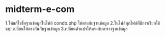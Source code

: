 # midterm-e-com
1.ให้แก้ไขชื่อฐานข้อมูลในไฟล์ condb.php ให้ตรงกับฐานข้อมูล
2.ในไฟล์ทุกไฟล์ที่มีการเรียกใช้ sql เปลี่ยนให้ตรงกันกับฐานข้อมูล
3.เปลี่ยนตัวแปรให้ตรงกับตารางฐานข้อมูล
